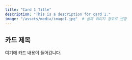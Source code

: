 ```yaml
---
title: "Card 1 Title"
description: "This is a description for card 1."
image: "/assets/media/image1.jpg"  # 실제 이미지 경로로 변경
---
```


<div class="card">
    <h2>카드 제목</h2>
    <p>여기에 카드 내용이 들어갑니다.</p>
</div>
